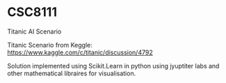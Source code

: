 # CSC8111
Titanic AI Scenario

Titanic Scenario from Keggle: https://www.kaggle.com/c/titanic/discussion/4792

Solution implemented using Scikit.Learn in python using jyuptiter labs and other mathematical libraires for visualisation.
